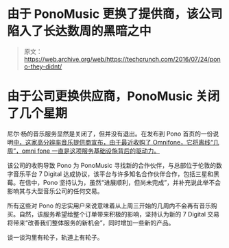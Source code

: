 # 由于 PonoMusic 更换了提供商，该公司陷入了长达数周的黑暗之中

> 原文：<https://web.archive.org/web/https://techcrunch.com/2016/07/24/pono-they-didnt/>

# 由于公司更换供应商，PonoMusic 关闭了几个星期

尼尔·杨的音乐服务显然是关闭了，但并没有退出。在发布到 Pono 首页的一份说明[中，这家高分辨率音乐提供商宣布，由于最近收购了 Omnifone，它将离线“几周”，omni fone 一直是这项服务基础设施背后的驱动力。](https://web.archive.org/web/20221025012301/https://www.ponomusic.com/)

该公司的收购导致 Pono 为 PonoMusic 寻找新的合作伙伴，与总部位于伦敦的数字音乐平台 7 Digital 达成协议，该平台与许多知名合作伙伴合作，包括三星和黑莓。在信中，Pono 坚持认为，虽然“进展顺利，但尚未完成”，并补充说此举不会影响其与大型音乐公司的任何交易。

所有这些对 Pono 的忠实用户来说意味着从上周三开始的几周内不会再有音乐购买。自然，该服务希望给整个订单带来积极的影响，坚持认为新的 7 Digital 交易将带来“改善我们整体服务的新机会”，同时增加一些新的产品。

谈一谈沟里有轮子，轨道上有轮子。